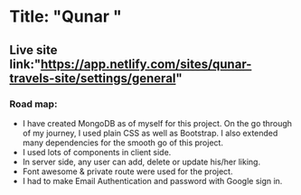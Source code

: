 # Title: "Qunar "

## Live site link:"https://app.netlify.com/sites/qunar-travels-site/settings/general"

### Road map:

<ul>
<li>I have created MongoDB as of myself for this project. On the go through of my journey, I used plain CSS as well as Bootstrap. I also extended many dependencies for the smooth go of this project.</li>
<li> I used lots of components in client side.</li>
<li>In server side, any user can add, delete or update his/her liking.</li>
<li>Font awesome & private route were used for the project.</li>
<li>I had to make Email Authentication and password with Google sign in.
</li>
</ul>

